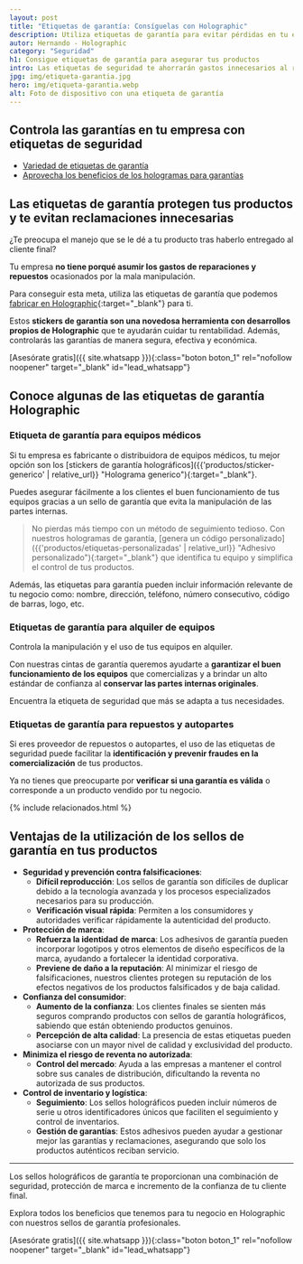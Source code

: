 ```yaml
---
layout: post
title: "Etiquetas de garantía: Consíguelas con Holographic"
description: Utiliza etiquetas de garantía para evitar pérdidas en tu empresa por reclamos injustificados. Aumenta el control y la seguridad de tu mercancía.
autor: Hernando - Holographic
category: "Seguridad"
h1: Consigue etiquetas de garantía para asegurar tus productos
intro: Las etiquetas de seguridad te ahorrarán gastos innecesarios al regular las garantías que ofrece tu empresa. ¡Conócelas!
jpg: img/etiqueta-garantia.jpg
hero: img/etiqueta-garantia.webp
alt: Foto de dispositivo con una etiqueta de garantía
---
```

## Controla las garantías en tu empresa con etiquetas de seguridad

- [Variedad de etiquetas de garantía](#conoce-algunas-de-las-etiquetas-de-garantía-holographic)
- [Aprovecha los beneficios de los hologramas para garantías](#ventajas-de-la-utilización-de-los-sellos-de-garantía-en-tus-productos)

## Las etiquetas de garantía protegen tus productos y te evitan reclamaciones innecesarias

¿Te preocupa el manejo que se le dé a tu producto tras haberlo entregado al cliente final?

Tu empresa **no tiene porqué asumir los gastos de reparaciones y repuestos** ocasionados por la mala manipulación.

Para conseguir esta meta, utiliza las etiquetas de garantía que podemos [fabricar en Holographic](/){:target="_blank"} para ti.

Estos **stickers de garantía son una novedosa herramienta con desarrollos propios de Holographic** que te ayudarán cuidar tu rentabilidad. Además, controlarás las garantías de manera segura, efectiva y económica.

[Asesórate gratis]({{ site.whatsapp }}){:class="boton boton_1" rel="nofollow noopener" target="_blank" id="lead_whatsapp"}

## Conoce algunas de las etiquetas de garantía Holographic

### Etiqueta de garantía para equipos médicos

Si tu empresa es fabricante o distribuidora de equipos médicos, tu mejor opción son los [stickers de garantía holográficos]({{'productos/sticker-generico' | relative_url}} "Holograma generico"){:target="_blank"}.

Puedes asegurar fácilmente a los clientes el buen funcionamiento de tus equipos gracias a un sello de garantía que evita la manipulación de las partes internas.

>No pierdas más tiempo con un método de seguimiento tedioso. Con nuestros hologramas de garantía, [genera un código personalizado]({{'productos/etiquetas-personalizadas' | relative_url}} "Adhesivo personalizado"){:target="_blank"} que identifica tu equipo y simplifica el control de tus productos.

Además, las etiquetas para garantía pueden incluir información relevante de tu negocio como: nombre, dirección, teléfono, número consecutivo, código de barras, logo, etc.

### Etiquetas de garantía para alquiler de equipos

Controla la manipulación y el uso de tus equipos en alquiler.

Con nuestras cintas de garantía queremos ayudarte a **garantizar el buen funcionamiento de los equipos** que comercializas y a brindar un alto estándar de confianza al **conservar las partes internas originales**.

Encuentra la etiqueta de seguridad que más se adapta a tus necesidades.

### Etiquetas de garantía para repuestos y autopartes

Si eres proveedor de repuestos o autopartes, el uso de las etiquetas de seguridad puede facilitar la **identificación y prevenir fraudes en la comercialización** de tus productos.

Ya no tienes que preocuparte por **verificar si una garantía es válida** o corresponde a un producto vendido por tu negocio.

{% include relacionados.html %}

## Ventajas de la utilización de los sellos de garantía en tus productos

- **Seguridad y prevención contra falsificaciones**:
    - **Difícil reproducción**: Los sellos de garantía son difíciles de duplicar debido a la tecnología avanzada y los procesos especializados necesarios para su producción.
    - **Verificación visual rápida**: Permiten a los consumidores y autoridades verificar rápidamente la autenticidad del producto.
- **Protección de marca**:
    - **Refuerza la identidad de marca**: Los adhesivos de garantía pueden incorporar logotipos y otros elementos de diseño específicos de la marca, ayudando a fortalecer la identidad corporativa.
    - **Previene de daño a la reputación**: Al minimizar el riesgo de falsificaciones, nuestros clientes protegen su reputación de los efectos negativos de los productos falsificados y de baja calidad.
- **Confianza del consumidor**:
    - **Aumento de la confianza**: Los clientes finales se sienten más seguros comprando productos con sellos de garantía holográficos, sabiendo que están obteniendo productos genuinos.
    - **Percepción de alta calidad**: La presencia de estas etiquetas pueden asociarse con un mayor nivel de calidad y exclusividad del producto.
- **Minimiza el riesgo de reventa no autorizada**:
    - **Control del mercado**: Ayuda a las empresas a mantener el control sobre sus canales de distribución, dificultando la reventa no autorizada de sus productos.
- **Control de inventario y logística**:
    - **Seguimiento**: Los sellos holográficos pueden incluir números de serie u otros identificadores únicos que faciliten el seguimiento y control de inventarios.
    - **Gestión de garantías**: Estos adhesivos pueden ayudar a gestionar mejor las garantías y reclamaciones, asegurando que solo los productos auténticos reciban servicio.

---

Los sellos holográficos de garantía te proporcionan una combinación de seguridad, protección de marca e incremento de la confianza de tu cliente final.

Explora todos los beneficios que tenemos para tu negocio en Holographic con nuestros sellos de garantía profesionales.

[Asesórate gratis]({{ site.whatsapp }}){:class="boton boton_1" rel="nofollow noopener" target="_blank" id="lead_whatsapp"}
